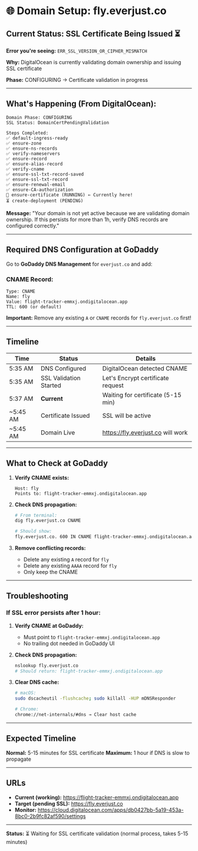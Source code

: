 # 🌐 Domain Setup: fly.everjust.co

## Current Status: SSL Certificate Being Issued ⏳

**Error you're seeing:** `ERR_SSL_VERSION_OR_CIPHER_MISMATCH`

**Why:** DigitalOcean is currently validating domain ownership and issuing SSL certificate

**Phase:** CONFIGURING → Certificate validation in progress

---

## What's Happening (From DigitalOcean):

```
Domain Phase: CONFIGURING
SSL Status: DomainCertPendingValidation

Steps Completed:
✅ default-ingress-ready
✅ ensure-zone
✅ ensure-ns-records
✅ verify-nameservers
✅ ensure-record
✅ ensure-alias-record
✅ verify-cname
✅ ensure-ssl-txt-record-saved
✅ ensure-ssl-txt-record
✅ ensure-renewal-email
✅ ensure-CA-authorization
🔄 ensure-certificate (RUNNING) ← Currently here!
⏳ create-deployment (PENDING)
```

**Message:** "Your domain is not yet active because we are validating domain ownership. If this persists for more than 1h, verify DNS records are configured correctly."

---

## Required DNS Configuration at GoDaddy

Go to **GoDaddy DNS Management** for `everjust.co` and add:

### **CNAME Record:**
```
Type: CNAME
Name: fly
Value: flight-tracker-emmxj.ondigitalocean.app
TTL: 600 (or default)
```

**Important:** Remove any existing `A` or `CNAME` records for `fly.everjust.co` first!

---

## Timeline

| Time | Status | Details |
|------|--------|---------|
| 5:35 AM | DNS Configured | DigitalOcean detected CNAME |
| 5:35 AM | SSL Validation Started | Let's Encrypt certificate request |
| 5:37 AM | **Current** | Waiting for certificate (5-15 min) |
| ~5:45 AM | Certificate Issued | SSL will be active |
| ~5:45 AM | Domain Live | https://fly.everjust.co will work |

---

## What to Check at GoDaddy

1. **Verify CNAME exists:**
   ```
   Host: fly
   Points to: flight-tracker-emmxj.ondigitalocean.app
   ```

2. **Check DNS propagation:**
   ```bash
   # From terminal:
   dig fly.everjust.co CNAME
   
   # Should show:
   fly.everjust.co. 600 IN CNAME flight-tracker-emmxj.ondigitalocean.app.
   ```

3. **Remove conflicting records:**
   - Delete any existing `A` record for `fly`
   - Delete any existing `AAAA` record for `fly`
   - Only keep the CNAME

---

## Troubleshooting

### If SSL error persists after 1 hour:

1. **Verify CNAME at GoDaddy:**
   - Must point to `flight-tracker-emmxj.ondigitalocean.app`
   - No trailing dot needed in GoDaddy UI

2. **Check DNS propagation:**
   ```bash
   nslookup fly.everjust.co
   # Should return: flight-tracker-emmxj.ondigitalocean.app
   ```

3. **Clear DNS cache:**
   ```bash
   # macOS:
   sudo dscacheutil -flushcache; sudo killall -HUP mDNSResponder
   
   # Chrome:
   chrome://net-internals/#dns → Clear host cache
   ```

---

## Expected Timeline

**Normal:** 5-15 minutes for SSL certificate
**Maximum:** 1 hour if DNS is slow to propagate

---

## URLs

- **Current (working):** https://flight-tracker-emmxj.ondigitalocean.app
- **Target (pending SSL):** https://fly.everjust.co
- **Monitor:** https://cloud.digitalocean.com/apps/db0427bb-5a19-453a-8bc0-2b9fc82af590/settings

---

**Status:** ⏳ Waiting for SSL certificate validation (normal process, takes 5-15 minutes)
